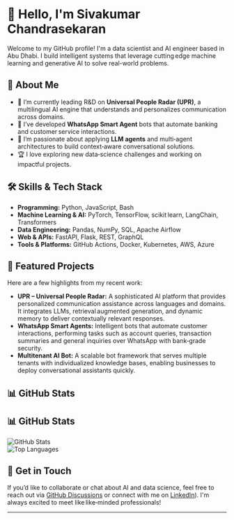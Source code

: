 # 👋 Hello, I'm Sivakumar Chandrasekaran  
Welcome to my GitHub profile! I'm a data scientist and AI engineer based in Abu Dhabi. I build intelligent systems that leverage cutting edge machine learning and generative AI to solve real-world problems.  

## 🌟 About Me  
- 🔭 I’m currently leading R&D on **Universal People Radar (UPR)**, a multilingual AI engine that understands and personalizes communication across domains.  
- 📱 I’ve developed **WhatsApp Smart Agent** bots that automate banking and customer service interactions.  
- 🧠 I’m passionate about applying **LLM agents** and multi‑agent architectures to build context‑aware conversational solutions.  
- 🏆 I love exploring new data‑science challenges and working on impactful projects.  

## 🛠️ Skills & Tech Stack  
- **Programming:** Python, JavaScript, Bash  
- **Machine Learning & AI:** PyTorch, TensorFlow, scikit learn, LangChain, Transformers  
- **Data Engineering:** Pandas, NumPy, SQL, Apache Airflow  
- **Web & APIs:** FastAPI, Flask, REST, GraphQL  
- **Tools & Platforms:** GitHub Actions, Docker, Kubernetes, AWS, Azure  

## 🚀 Featured Projects  
Here are a few highlights from my recent work:  
- **UPR – Universal People Radar:** A sophisticated AI platform that provides personalized communication assistance across languages and domains. It integrates LLMs, retrieval augmented generation, and dynamic memory to deliver contextually relevant responses.  
- **WhatsApp Smart Agents:** Intelligent bots that automate customer interactions, performing tasks such as account queries, transaction summaries and general inquiries over WhatsApp with bank‑grade security.  
- **Multitenant AI Bot:** A scalable bot framework that serves multiple tenants with individualized knowledge bases, enabling businesses to deploy conversational assistants quickly.  

## 📊 GitHub Stats  
## 📊 GitHub Stats  
![GitHub Stats](https://github-readme-stats.vercel.app/api?username=uaesivakumar&show_icons=true&hide_rank=false)  
![Top Languages](https://github-readme-stats.vercel.app/api/top-langs/?username=uaesivakumar&layout=compact&hide=Jupyter%20Notebook&langs_count=8)  

## 💌 Get in Touch  
If you’d like to collaborate or chat about AI and data science, feel free to reach out via [GitHub Discussions](https://github.com/uaesivakumar/uaesivakumar/discussions) or connect with me on [LinkedIn]([https://www.linkedin.com/in/uaesivakumar/)). I'm always excited to meet like like‑minded professionals!  

---  
